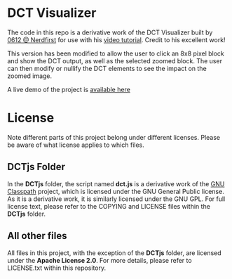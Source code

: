 # DCT Visualizer

The code in this repo is a derivative work of the DCT Visualizer built by [0612 @ Nerdfirst](https://bitbucket.org/nerdfirst/dct-explorer/src/master/) for use with his [video tutorial](https://www.youtube.com/watch?v=MFvVqcl6JVs). Credit to his excellent work!

This version has been modified to allow the user to click an 8x8 pixel block and show the DCT output, as well as the selected zoomed block. The user can then modify or nullify the DCT elements to see the impact on the zoomed image.

A live demo of the project is [available here](http://leedavison.me/Files/DCT/DCTvis.html)


# License

Note different parts of this project belong under different licenses. Please be aware of what license applies to which files.

## DCTjs Folder

In the **DCTjs** folder, the script named **dct.js** is a derivative work of the [GNU Classpath](https://www.gnu.org/software/classpath/) project, which is licensed under the GNU General Public license. As it is a derivative work, it is similarly licensed under the GNU GPL. For full license text, please refer to the COPYING and LICENSE files within the **DCTjs** folder.

## All other files

All files in this project, with the exception of the **DCTjs** folder, are licensed under the **Apache License 2.0**. For more details, please refer to LICENSE.txt within this repository.
